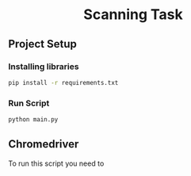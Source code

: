 <h1 align="center"><b>Scanning Task</b></h1>


## Project Setup

### Installing libraries
```sh
pip install -r requirements.txt
```
### Run Script
```sh
python main.py
```

## Chromedriver

<p>To run this script you need to </p>